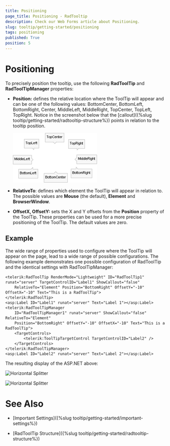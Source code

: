 ```yaml
---
title: Positioning
page_title: Positioning - RadTooltip
description: Check our Web Forms article about Positioning.
slug: tooltip/getting-started/positioning
tags: positioning
published: True
position: 5
---
```


# Positioning



To precisely position the tooltip, use the following **RadToolTip** and **RadToolTipManager** properties:

* **Position:** defines the relative location where the ToolTip will appear and can be one of the following values: BottomCenter, BottomLeft, BottomRight, Center, MiddleLeft, MiddleRight, TopCenter, TopLeft, TopRight. Notice in the screenshot below that the [callout]({%slug tooltip/getting-started/radtooltip-structure%}) points in relation to the tooltip position.

	![](images/tooltip-positiontooltip.png)

* **RelativeTo**: defines which element the ToolTip will appear in relation to. The possible values are **Mouse** (the default), **Element** and **BrowserWindow**.

* **OffsetX, OffsetY:** sets the X and Y offsets from the **Position** property of the ToolTip. These properties can be used for a more precise positioning of the ToolTip. The default values are zero.

## Example

The wide range of properties used to configure where the ToolTip will appear on the page, lead to a wide range of possible configurations. The following example demonstrates one possible configuration of RadToolTip and the identical settings with RadToolTipManager:

````ASP.NET
<telerik:RadToolTip RenderMode="Lightweight" ID="RadToolTip1" runat="server" TargetControlID="Label1" ShowCallout="false"
    RelativeTo="Element" Position="BottomRight" OffsetY="-10" OffsetX="-10" Text="This is a RadToolTip">
</telerik:RadToolTip>
<asp:Label ID="Label1" runat="server" Text="Label 1"></asp:Label>
<telerik:RadToolTipManager
    ID="RadToolTipManager1" runat="server" ShowCallout="false" RelativeTo="Element"
    Position="BottomRight" OffsetY="-10" OffsetX="-10" Text="This is a RadToolTip">
    <TargetControls>
        <telerik:ToolTipTargetControl TargetControlID="Label2" />
    </TargetControls>
</telerik:RadToolTipManager>
<asp:Label ID="Label2" runat="server" Text="Label 2"></asp:Label>
````



The resulting display of the ASP.NET above:

![Horizontal Splitter](images/tooltippositioning.gif)
 

![Horizontal Splitter](images/tooltipmanagerpositioning.gif)

# See Also

 * [Important Settings]({%slug tooltip/getting-started/important-settings%})

 * [RadToolTip Structure]({%slug tooltip/getting-started/radtooltip-structure%})
